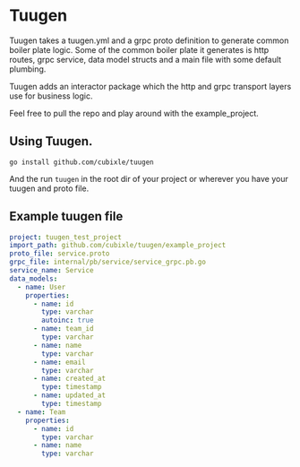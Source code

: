 # Tuugen

Tuugen takes a tuugen.yml and a grpc proto definition to generate common boiler plate logic. Some of the common boiler plate it generates is http routes, grpc service, data model structs and a main file with some default plumbing.

Tuugen adds an interactor package which the http and grpc transport layers use for business logic.

Feel free to pull the repo and play around with the example_project.

## Using Tuugen.

```
go install github.com/cubixle/tuugen
```

And the run `tuugen` in the root dir of your project or wherever you have your tuugen and proto file.

## Example tuugen file
```yaml
project: tuugen_test_project
import_path: github.com/cubixle/tuugen/example_project
proto_file: service.proto
grpc_file: internal/pb/service/service_grpc.pb.go
service_name: Service
data_models:
  - name: User
    properties:
      - name: id
        type: varchar
        autoinc: true
      - name: team_id
        type: varchar
      - name: name
        type: varchar
      - name: email
        type: varchar
      - name: created_at
        type: timestamp
      - name: updated_at
        type: timestamp
  - name: Team
    properties:
      - name: id
        type: varchar
      - name: name
        type: varchar
```